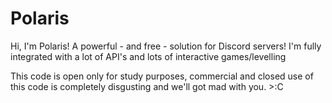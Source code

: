 # Polaris
Hi, I'm Polaris! A powerful - and free - solution for Discord servers!
I'm fully integrated with a lot of API's and lots of interactive games/levelling

This code is open only for study purposes, commercial and closed use of this code is completely disgusting and we'll got mad with you. >:C
